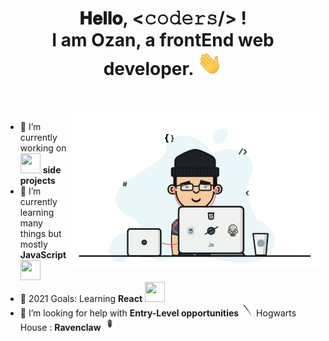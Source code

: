 <h1 align="center">
  𝐇𝐞𝐥𝐥𝐨, &lt;𝚌𝚘𝚍𝚎𝚛𝚜/&gt; ! 
  <br/>
  I am <strong>Ozan</strong>, a frontEnd web developer.
  <a target="_blank">
    <img src="https://github.com/ozanisgor/ozanisgor/blob/master/Hi.gif" width="40px" />
  </a>
</h1>

<br/>
<br/>
<a target="_blank">
  <img align="right" height="250" width="400" alt="GIF" src="https://github.com/ozanisgor/ozanisgor/blob/master/image.gif">
</a>

- 🔭 I’m currently working on <img height="32" width="32" background-color="#F7DF1E" src="https://cdn.jsdelivr.net/npm/simple-icons@v4/icons/javascript.svg" /> **side projects**
- 🌱 I’m currently learning many things but mostly **JavaScript** <img height="32" width="32" src="https://cdn.jsdelivr.net/npm/simple-icons@v4/icons/javascript.svg" />
- 🥅 2021 Goals: Learning **React** <img height="32" width="32" src="https://cdn.jsdelivr.net/npm/simple-icons@v4/icons/react.svg" />
- 🤔 I’m looking for help with **Entry-Level opportunities**
  <img src="https://github.com/ozanisgor/ozanisgor/blob/master/wand.png" width="20px" height="20px"/> Hogwarts House : **Ravenclaw** <img width="20px" height="20px" src="https://github.com/ozanisgor/ozanisgor/blob/master/ravenclaw.png">

<br/>
<br/>
